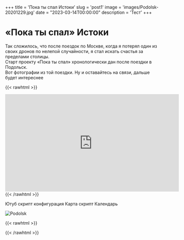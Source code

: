 +++
title = 'Пока ты спал Истоки'
slug = 'post1'
image = 'images/Podolsk-20201229.jpg'
date = "2023-03-14T00:00:00"
description = 'Тест'
+++ 

# **«Пока ты спал»**   Истоки
Так сложилось, что после поездок по Москве, когда я потерял один из своих дронов по нелепой случайности, я стал искать счастья за пределами столицы.  
Старт проекту «Пока ты спал» хронологически дан после поездки в Подольск.  
Вот фотографии из той поездки. Ну и оставайтесь на связи,  дальше будет интереснее

{{< rawhtml >}}
<iframe width="560" height="315" src="https://www.youtube.com/embed/fIDYj85xeFc" title="YouTube video player" frameborder="0" allow="accelerometer; autoplay; clipboard-write; encrypted-media; gyroscope; picture-in-picture; web-share" allowfullscreen></iframe>
{{< /rawhtml >}}

Ютуб скрипт конфигурация 
Карта скрипт 
Календарь 


![Podolsk](/images/Podolsk-20201229-3.jpg)



 {{< rawhtml >}}
 <!-- Include the CSS & JS.. (This could be direct from the package or bundled) -->
<link rel="stylesheet" href="ptp/static/css/lite-yt-embed.css" />

<script src="ptp/static/js/lite-yt-embed.js"></script>

<!-- Use the element. You may use it before the lite-yt-embed JS is executed. -->
<lite-youtube videoid="ogfYd705cRs" playlabel="Play: Keynote (Google I/O '18)"></lite-youtube>
{{< /rawhtml >}}
